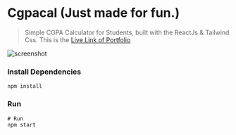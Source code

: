 # Cgpacal (Just made for fun.)

> Simple CGPA Calculator for Students, built with the ReactJs & Tailwind Css.
This is the [Live Link of Portfolio](https://cgpacal.netlify.app/)

![screenshot](https://github.com/itsakhilrana/Portfolio-2.0/blob/master/frontend/src/cgpacal.PNG)

### Install Dependencies

```
npm install

```

### Run

```
# Run 
npm start

```


